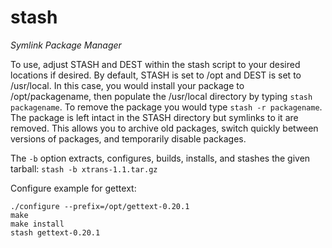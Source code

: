 # stash
*Symlink Package Manager*

To use, adjust STASH and DEST within the stash script to your desired locations if desired.
By default, STASH is set to /opt and DEST is set to /usr/local.  In this case, you would install your package to /opt/packagename,
then populate the /usr/local directory by typing `stash packagename`.  To remove the package you would type `stash -r packagename`.  The package is left intact in the STASH directory but symlinks to it are removed.  This allows you to archive old packages, switch quickly between versions of packages, and temporarily disable packages.

The `-b` option extracts, configures, builds, installs, and stashes the given tarball:
`stash -b xtrans-1.1.tar.gz`

Configure example for gettext:
```
./configure --prefix=/opt/gettext-0.20.1
make
make install
stash gettext-0.20.1
```


